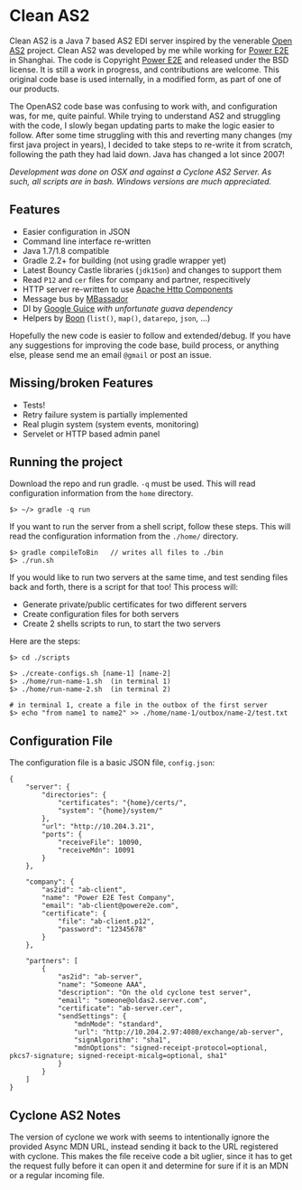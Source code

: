 Clean AS2 
===================

Clean AS2 is a Java 7 based AS2 EDI server inspired by the venerable [Open AS2](http://sourceforge.net/projects/openas2/ "Open AS2") project.  Clean AS2 was developed by me while working for [Power E2E](http://powere2e.com/) in Shanghai.   The code is Copyright [Power E2E](http://powere2e.com/) and released under the BSD license. It is still a work in progress, and contributions are welcome.  This original code base is used internally, in a modified form, as part of one of our products.

The OpenAS2 code base was confusing to work with, and configuration was, for me, quite painful.  While trying to understand AS2 and struggling with the code, I slowly began updating parts to make the logic easier to follow.  After some time struggling with this and reverting many changes (my first java project in years), I decided to take steps to re-write it from scratch, following the path they had laid down.  Java has changed a lot since 2007!  

*Development was done on OSX and against a Cyclone AS2 Server.  As such, all scripts are in bash.  Windows versions are much appreciated.*

## Features ##
 * Easier configuration in JSON
 * Command line interface re-written
 * Java 1.7/1.8 compatible
 * Gradle 2.2+ for building (not using gradle wrapper yet)
 * Latest Bouncy Castle libraries (`jdk15on`) and changes to support them
 * Read `P12` and `cer` files for company and partner, respecitively
 * HTTP server re-written to use [Apache Http Components](http://hc.apache.org/)
 * Message bus by [MBassador](https://github.com/bennidi/mbassador)
 * DI by [Google Guice](https://github.com/google/guice) *with unfortunate guava dependency*
 * Helpers by [Boon](https://github.com/boonproject/boon) (`list()`, `map()`, `datarepo`, `json`, ...)

Hopefully the new code is easier to follow and extended/debug.   If you have any suggestions for improving the code base, build process, or anything else, please send me an email `@gmail` or post an issue.  

Missing/broken Features
-----------------------

 * Tests!
 * Retry failure system is partially implemented
 * Real plugin system (system events, monitoring)
 * Servelet or HTTP based admin panel 
 
Running the project
-------------------

Download the repo and run gradle.  `-q` must be used.  This will read configuration information from the `home` directory.

    $> ~/> gradle -q run

If you want to run the server from a shell script, follow these steps.  This will read the configuration information from the `./home/` directory.  

    $> gradle compileToBin   // writes all files to ./bin
    $> ./run.sh
      
If you would like to run two servers at the same time, and test sending files back and forth, there is a script for that too!  This process will:

 * Generate private/public certificates for two different servers
 * Create configuration files for both servers
 * Create 2 shells scripts to run, to start the two servers

Here are the steps:

    $> cd ./scripts
    
    $> ./create-configs.sh [name-1] [name-2]
    $> ./home/run-name-1.sh  (in terminal 1)
    $> ./home/run-name-2.sh  (in terminal 2)
    
    # in terminal 1, create a file in the outbox of the first server
    $> echo "from name1 to name2" >> ./home/name-1/outbox/name-2/test.txt
    

Configuration File
----

The configuration file is a basic JSON file, `config.json`:

    {
        "server": {
            "directories": {
                "certificates": "{home}/certs/",
                "system": "{home}/system/"
            },
            "url": "http://10.204.3.21",
            "ports": {
                "receiveFile": 10090,
                "receiveMdn": 10091
            }
        },

        "company": {
            "as2id": "ab-client",
            "name": "Power E2E Test Company",
            "email": "ab-client@powere2e.com",
            "certificate": {
                "file": "ab-client.p12",
                "password": "12345678"
            }
        },

        "partners": [
            {
                "as2id": "ab-server",
                "name": "Someone AAA",
                "description": "On the old cyclone test server",
                "email": "someone@oldas2.server.com",
                "certificate": "ab-server.cer",
                "sendSettings": {
                    "mdnMode": "standard",
                    "url": "http://10.204.2.97:4080/exchange/ab-server",
                    "signAlgorithm": "sha1",
                    "mdnOptions": "signed-receipt-protocol=optional, pkcs7-signature; signed-receipt-micalg=optional, sha1"
                }
            }
        ]
    }

Cyclone AS2 Notes
-----------------

The version of cyclone we work with seems to intentionally ignore the provided Async MDN URL, instead sending it back to the URL registered with cyclone.  This makes the file receive code a bit uglier, since it has to get the request fully before it can open it and determine for sure if it is an MDN or a regular incoming file.